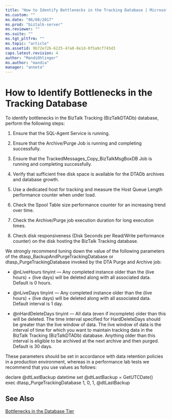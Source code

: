 ```yaml
---
title: "How to Identify Bottlenecks in the Tracking Database | Microsoft Docs"
ms.custom: ""
ms.date: "06/08/2017"
ms.prod: "biztalk-server"
ms.reviewer: ""
ms.suite: ""
ms.tgt_pltfrm: ""
ms.topic: "article"
ms.assetid: 9b72e726-6225-47a0-8e1d-0f5a9cf745d3
caps.latest.revision: 4
author: "MandiOhlinger"
ms.author: "mandia"
manager: "anneta"
---
```

# How to Identify Bottlenecks in the Tracking Database
To identify bottlenecks in the BizTalk Tracking (BizTalkDTADb) database, perform the following steps:  
  
1.  Ensure that the SQL-Agent Service is running.  
  
2.  Ensure that the Archive/Purge Job is running and completing successfully.  
  
3.  Ensure that the TrackedMessages_Copy_BizTalkMsgBoxDB Job is running and completing successfully.  
  
4.  Verify that sufficient free disk space is available for the DTADb archives and database growth.  
  
5.  Use a dedicated host for tracking and measure the Host Queue Length performance counter when under load.  
  
6.  Check the Spool Table size performance counter for an increasing trend over time.  
  
7.  Check the Archive/Purge job execution duration for long execution times.  
  
8.  Check disk responsiveness (Disk Seconds per Read/Write performance counter) on the disk hosting the BizTalk Tracking database.  
  
 We strongly recommend tuning down the value of the following parameters of the dtasp_BackupAndPurgeTrackingDatabase or dtasp_PurgeTrackingDatabase invoked by the DTA Purge and Archive job:  
  
-   @nLiveHours tinyint — Any completed instance older than the (live hours) + (live days) will be deleted along with all associated data. Default is 0 hours.  
  
-   @nLiveDays tinyint — Any completed instance older than the (live hours) + (live days) will be deleted along with all associated data. Default interval is 1 day.  
  
-   @nHardDeleteDays tinyint — All data (even if incomplete) older than this will be deleted. The time interval specified for HardDeleteDays should be greater than the live window of data. The live window of data is the interval of time for which you want to maintain tracking data in the BizTalk Tracking (BizTalkDTADb) database. Anything older than this interval is eligible to be archived at the next archive and then purged. Default is 30 days.  
  
 These parameters should be set in accordance with data retention policies in a production environment, whereas in a performance lab tests we recommend that you use values as follows:  
  
 declare @dtLastBackup datetime set @dtLastBackup = GetUTCDate()  
 exec dtasp_PurgeTrackingDatabase 1, 0, 1, @dtLastBackup  
  
## See Also  
 [Bottlenecks in the Database Tier](../technical-guides/bottlenecks-in-the-database-tier.md)